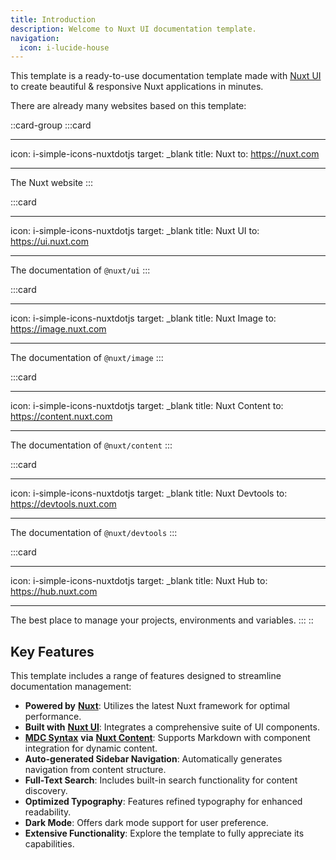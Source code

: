 ```yaml
---
title: Introduction
description: Welcome to Nuxt UI documentation template.
navigation:
  icon: i-lucide-house
---
```


This template is a ready-to-use documentation template made with [Nuxt UI](https://ui.nuxt.com) to create beautiful & responsive Nuxt applications in minutes.

There are already many websites based on this template:

::card-group
:::card

---

icon: i-simple-icons-nuxtdotjs
target: \_blank
title: Nuxt
to: https://nuxt.com

---

The Nuxt website
:::

:::card

---

icon: i-simple-icons-nuxtdotjs
target: \_blank
title: Nuxt UI
to: https://ui.nuxt.com

---

The documentation of `@nuxt/ui`
:::

:::card

---

icon: i-simple-icons-nuxtdotjs
target: \_blank
title: Nuxt Image
to: https://image.nuxt.com

---

The documentation of `@nuxt/image`
:::

:::card

---

icon: i-simple-icons-nuxtdotjs
target: \_blank
title: Nuxt Content
to: https://content.nuxt.com

---

The documentation of `@nuxt/content`
:::

:::card

---

icon: i-simple-icons-nuxtdotjs
target: \_blank
title: Nuxt Devtools
to: https://devtools.nuxt.com

---

The documentation of `@nuxt/devtools`
:::

:::card

---

icon: i-simple-icons-nuxtdotjs
target: \_blank
title: Nuxt Hub
to: https://hub.nuxt.com

---

The best place to manage your projects, environments and variables.
:::
::

## Key Features

This template includes a range of features designed to streamline documentation management:

- **Powered by** [**Nuxt**](https://nuxt.com): Utilizes the latest Nuxt framework for optimal performance.
- **Built with** [**Nuxt UI**](https://ui.nuxt.com): Integrates a comprehensive suite of UI components.
- [**MDC Syntax**](https://content.nuxt.com/usage/markdown) **via** [**Nuxt Content**](https://content.nuxt.com): Supports Markdown with component integration for dynamic content.
- **Auto-generated Sidebar Navigation**: Automatically generates navigation from content structure.
- **Full-Text Search**: Includes built-in search functionality for content discovery.
- **Optimized Typography**: Features refined typography for enhanced readability.
- **Dark Mode**: Offers dark mode support for user preference.
- **Extensive Functionality**: Explore the template to fully appreciate its capabilities.
